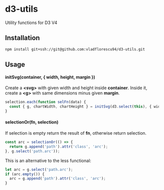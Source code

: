 # d3-utils
Utility functions for D3 V4

## Installation
```bash
npm install git+ssh://git@github.com:vladflorescu94/d3-utils.git
```

## Usage
#### initSvg(container, { width, height, margin })
Create a <b>\<svg\></b> with given width and height inside <b>container</b>. 
Inside it, create a <b>\<g\></b> with same dimensions minus given <b>margin</b>.

```javascript
selection.each(function selFn(data) {
  const { g, chartWidth, chartHeight } = initSvg(d3.select(this), { width, height, margin });
}
```

#### selectionOr(fn, selection)
If selection is empty return the result of <b>fn</b>, otherwise return selection.

```javascript
const arc = selectionOr(() => {
  return g.append('path').attr('class', 'arc');
}, g.select('path.arc'));
```

This is an alternative to the less functional:

```javascript
let arc = g.select('path.arc'); 
if (arc.empty()) {
  arc = g.append('path').attr('class', 'arc');
}
````
